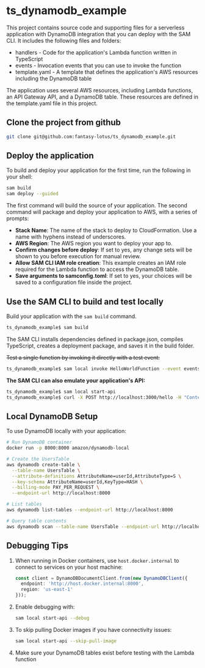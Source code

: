 # ts_dynamodb_example

This project contains source code and supporting files for a serverless application with DynamoDB integration that you can deploy with the SAM CLI. It includes the following files and folders:

- handlers - Code for the application's Lambda function written in TypeScript
- events - Invocation events that you can use to invoke the function
- template.yaml - A template that defines the application's AWS resources including the DynamoDB table

The application uses several AWS resources, including Lambda functions, an API Gateway API, and a DynamoDB table. These resources are defined in the template.yaml file in this project.

## Clone the project from github
```bash
git clone git@github.com:fantasy-lotus/ts_dynamodb_example.git
```
## Deploy the application

To build and deploy your application for the first time, run the following in your shell:

```bash
sam build
sam deploy --guided
```

The first command will build the source of your application. The second command will package and deploy your application to AWS, with a series of prompts:

* **Stack Name**: The name of the stack to deploy to CloudFormation. Use a name with hyphens instead of underscores.
* **AWS Region**: The AWS region you want to deploy your app to.
* **Confirm changes before deploy**: If set to yes, any change sets will be shown to you before execution for manual review.
* **Allow SAM CLI IAM role creation**: This example creates an IAM role required for the Lambda function to access the DynamoDB table.
* **Save arguments to samconfig.toml**: If set to yes, your choices will be saved to a configuration file inside the project.

## Use the SAM CLI to build and test locally

Build your application with the `sam build` command.

```bash
ts_dynamodb_example$ sam build
```

The SAM CLI installs dependencies defined in package.json, compiles TypeScript, creates a deployment package, and saves it in the build folder.

~~Test a single function by invoking it directly with a test event:~~

```bash
ts_dynamodb_example$ sam local invoke HelloWorldFunction --event events/event.json
```

**The SAM CLI can also emulate your application's API:**

```bash
ts_dynamodb_example$ sam local start-api
ts_dynamodb_example$ curl -X POST http://localhost:3000/hello -H "Content-Type: application/json" -d '{}'
```

## Local DynamoDB Setup

To use DynamoDB locally with your application:

```bash
# Run DynamoDB container
docker run -p 8000:8000 amazon/dynamodb-local

# Create the UsersTable
aws dynamodb create-table \
  --table-name UsersTable \
  --attribute-definitions AttributeName=userId,AttributeType=S \
  --key-schema AttributeName=userId,KeyType=HASH \
  --billing-mode PAY_PER_REQUEST \
  --endpoint-url http://localhost:8000

# List tables
aws dynamodb list-tables --endpoint-url http://localhost:8000

# Query table contents
aws dynamodb scan --table-name UsersTable --endpoint-url http://localhost:8000
```

## Debugging Tips

1. When running in Docker containers, use `host.docker.internal` to connect to services on your host machine:

   ```typescript
   const client = DynamoDBDocumentClient.from(new DynamoDBClient({
     endpoint: 'http://host.docker.internal:8000',
     region: 'us-east-1'
   }));
   ```

2. Enable debugging with:

   ```bash
   sam local start-api --debug
   ```

3. To skip pulling Docker images if you have connectivity issues:

   ```bash
   sam local start-api --skip-pull-image
   ```

4. Make sure your DynamoDB tables exist before testing with the Lambda function